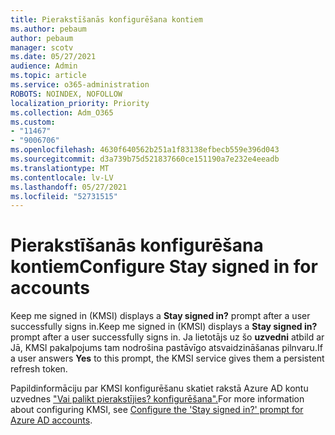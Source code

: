 ```yaml
---
title: Pierakstīšanās konfigurēšana kontiem
ms.author: pebaum
author: pebaum
manager: scotv
ms.date: 05/27/2021
audience: Admin
ms.topic: article
ms.service: o365-administration
ROBOTS: NOINDEX, NOFOLLOW
localization_priority: Priority
ms.collection: Adm_O365
ms.custom:
- "11467"
- "9006706"
ms.openlocfilehash: 4630f640562b251a1f83138efbecb559e396d043
ms.sourcegitcommit: d3a739b75d521837660ce151190a7e232e4eeadb
ms.translationtype: MT
ms.contentlocale: lv-LV
ms.lasthandoff: 05/27/2021
ms.locfileid: "52731515"
---
```

# <a name="configure-stay-signed-in-for-accounts"></a><span data-ttu-id="4c3e7-102">Pierakstīšanās konfigurēšana kontiem</span><span class="sxs-lookup"><span data-stu-id="4c3e7-102">Configure Stay signed in for accounts</span></span>

<span data-ttu-id="4c3e7-103">Keep me signed in (KMSI) displays a **Stay signed in?** prompt after a user successfully signs in.</span><span class="sxs-lookup"><span data-stu-id="4c3e7-103">Keep me signed in (KMSI) displays a **Stay signed in?** prompt after a user successfully signs in.</span></span> <span data-ttu-id="4c3e7-104">Ja lietotājs uz šo **uzvedni** atbild ar Jā, KMSI pakalpojums tam nodrošina pastāvīgo atsvaidzināšanas pilnvaru.</span><span class="sxs-lookup"><span data-stu-id="4c3e7-104">If a user answers **Yes** to this prompt, the KMSI service gives them a persistent refresh token.</span></span> 

<span data-ttu-id="4c3e7-105">Papildinformāciju par KMSI konfigurēšanu skatiet rakstā Azure AD kontu uzvednes ["Vai palikt pierakstījies? konfigurēšana".](/azure/active-directory/fundamentals/keep-me-signed-in)</span><span class="sxs-lookup"><span data-stu-id="4c3e7-105">For more information about configuring KMSI, see [Configure the 'Stay signed in?' prompt for Azure AD accounts](/azure/active-directory/fundamentals/keep-me-signed-in).</span></span>